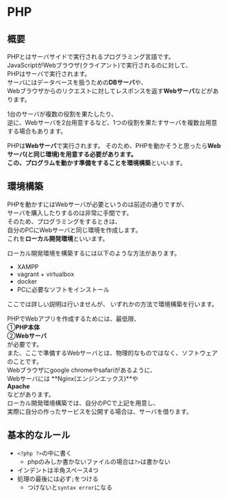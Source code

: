 # PHP

## 概要
PHPとはサーバサイドで実行されるプログラミング言語です。  
JavaScriptがWebブラウザ(クライアント)で実行されるのに対して、  
PHPはサーバで実行されます。  
サーバにはデータベースを扱うための**DBサーバ**や、  
Webブラウザからのリクエストに対してレスポンスを返す**Webサーバ**などがあります。  

1台のサーバが複数の役割を果たしたり、  
逆に、Webサーバを2台用意するなど、1つの役割を果たすサーバを複数台用意する場合もあります。  

PHPは**Webサーバ**で実行されます。
そのため、PHPを動かそうと思ったら**Webサーバ(と同じ環境)**を用意する必要があります。  
この、プログラムを動かす準備をすることを**環境構築**といいます。  


## 環境構築
PHPを動かすにはWebサーバが必要というのは前述の通りですが、  
サーバを購入したりするのは非常に手間です。  
そのため、プログラミングをするときは、  
自分のPCにWebサーバと同じ環境を作成します。  
これを**ローカル開発環境**といいます。  

ローカル開発環境を構築するには以下のような方法があります。
- XAMPP
- vagrant + virtualbox
- docker
- PCに必要なソフトをインストール

ここでは詳しい説明は行いませんが、
いずれかの方法で環境構築を行います。

PHPでWebアプリを作成するためには、最低限、  
①**PHP本体**  
②**Webサーバ**  
が必要です。  
また、ここで準備するWebサーバとは、物理的なものではなく、ソフトウェアのことです。  
Webブラウザにgoogle chromeやsafariがあるように、  
Webサーバには
**Nginx(エンジンエックス)**や  
**Apache**  
などがあります。  
ローカル開発環境構築では、自分のPCで上記を用意し、  
実際に自分の作ったサービスを公開する場合は、サーバを借ります。  


## 基本的なルール
- `<?php ?>`の中に書く
  - phpのみしか書かないファイルの場合は`?>`は書かない
- インデントは半角スペース4つ
- 処理の最後には必ず`;`をつける
  - つけないと`syntax error`になる
